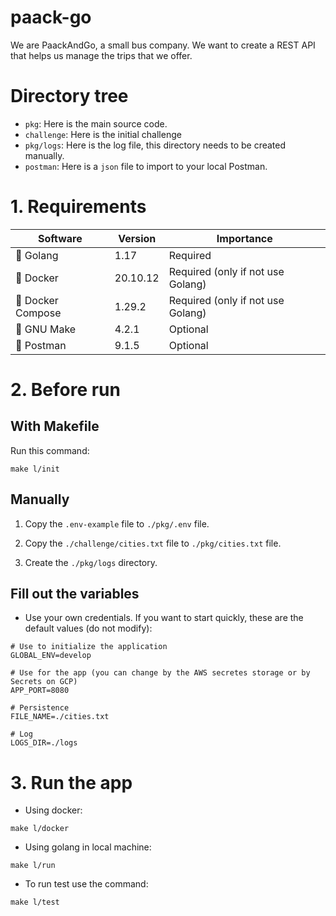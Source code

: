 # paack-go

We are PaackAndGo, a small bus company. We want to create a REST API that helps us manage the trips that we offer.

# Directory tree

- `pkg`: Here is the main source code.
- `challenge`: Here is the initial challenge
- `pkg/logs`: Here is the log file, this directory needs to be created manually.
- `postman`: Here is a `json` file to import to your local Postman.

# 1. Requirements

| Software          | Version  | Importance                        |
|-------------------|----------|-----------------------------------|
| 🦫 Golang         | 1.17     | Required                          |
| 🐳 Docker         | 20.10.12 | Required (only if not use Golang) |
| 🐙 Docker Compose | 1.29.2   | Required (only if not use Golang) |
| 🐃 GNU Make       | 4.2.1    | Optional                          |
| ‍🚀 Postman       | 9.1.5    | Optional                          |

# 2. Before run

## With Makefile

Run this command:

```shell
make l/init
```

## Manually

1. Copy the `.env-example` file to `./pkg/.env` file.


2. Copy the `./challenge/cities.txt` file to `./pkg/cities.txt` file.

3. Create the `./pkg/logs` directory.

## Fill out the variables

- Use your own credentials. If you want to start quickly, these are the default values (do not modify):

```
# Use to initialize the application
GLOBAL_ENV=develop

# Use for the app (you can change by the AWS secretes storage or by Secrets on GCP)
APP_PORT=8080

# Persistence
FILE_NAME=./cities.txt

# Log
LOGS_DIR=./logs

```

# 3. Run the app

- Using docker:
```shell
make l/docker
```

- Using golang in local machine:
```shell
make l/run
```

- To run test use the command:
```shell
make l/test
```
